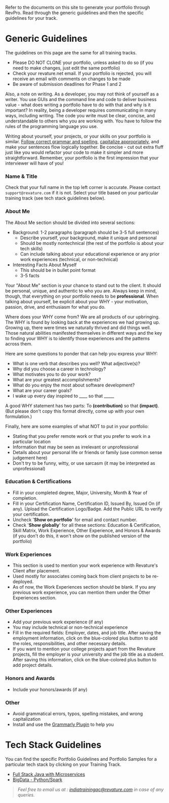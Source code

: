Refer to the documents on this site to generate your portfolio through RevPro. Read through the generic guidelines and then the specific guidelines for your track.

# Generic Guidelines
The guidelines on this page are the same for all training tracks.

* Please DO NOT CLONE your portfolio, unless asked to do so (if you need to make changes, just edit the same portfolio)
* Check your revature.net email. If your portfolio is rejected, you will receive an email with comments on changes to be made
* Be aware of submission deadlines for Phase 1 and 2

Also, a note on writing. As a developer, you may not think of yourself as a writer. You use GUIs and the command line and code to deliver business value - what does writing a portfolio have to do with that and why is it important? In reality, being a developer requires communicating in many ways, including writing. The code you write must be clear, concise, and understandable to others who you are working with. You have to follow the rules of the programming language you use.

Writing about yourself, your projects, or your skills on your portfolio is similar. [Follow correct grammar and spelling](https://www.grammarly.com/), [capitalize appropriately](https://www.grammarly.com/blog/capitalization-rules/), and make your sentences flow logically together. Be concise - cut out extra fluff just like you would refactor your code to make it simpler and more straightforward. Remember, your portfolio is the first impression that your interviewer will have of you!

### Name & Title
Check that your full name in the top left corner is accurate. Please contact `support@revature.com` if it is not. Select your title based on your particular training track (see tech stack guidelines below).

### About Me
The About Me section should be divided into several sections: 
* Background: 1-2 paragraphs (paragraph should be 3-5 full sentences)
  * Describe yourself, your background, make it unique and personal
  * Should be mostly nontechnical (the rest of the portfolio is about your tech skills) 
  * Can include talking about your educational experience or any prior work experiences (technical, or non-technical)
* Interesting Facts About Myself 
  * This should be in bullet point format
  * 3-5 facts

Your "About Me" section is your chance to stand out to the client. It should be personal, unique, and authentic to who you are. Always keep in mind, though, that everything on your portfolio needs to be **professional**. When talking about yourself, be explicit about your WHY - your motivation, passion, drive, and enthusiasm for what you do.

Where does your WHY come from?  We are all products of our upbringing. The WHY is found by looking back at the experiences we had growing up. Growing up, there were times we naturally thrived and did things well. Those natural abilities manifested themselves in different ways and the key to finding your WHY is to identify those experiences and the patterns across them.

Here are some questions to ponder that can help you express your WHY: 

* What is one verb that describes you well? What adjective(s)? 
* Why did you choose a career in technology? 
* What motivates you to do your work? 
* What are your greatest accomplishments? 
* What do you enjoy the most about software development? 
* What are your career goals? 
* I wake up every day inspired to ____ so that _____ 

A good WHY statement has two parts: To __(contribution)__ so that __(impact)__. (But please don't copy this format directly, come up with your own formulation.)

Finally, here are some examples of what NOT to put in your portfolio:
- Stating that you prefer remote work or that you prefer to work in a particular location
- Information that may be seen as irrelevant or unprofessional
- Details about your personal life or friends or family (use common sense judgement here)
- Don't try to be funny, witty, or use sarcasm (it may be interpreted as unprofessional)

### Education & Certifications
-   Fill in your completed degree, Major, University, Month & Year of completion.
-   Fill in your Certification Name, Certification ID, Issued By, Issued On (if any). Upload the Certification Logo/Badge. Add the Public URL to verify your certification.
-   Uncheck '**Show on portfolio**' for email and contact number. 
-   Check '**Show globally**' for all these sections: Education & Certification, Skill Matrix, Work Experience, Other Experience, and Honors & Awards (if you don't do this, it won't show on the published version of the portfolio)

### Work Experiences
-   This section is used to mention your work experience with Revature's Client after placement.
-   Used mostly for associates coming back from client projects to be re-deployed.
-   As of now, the Work Experiences section should be blank. If you any previous work experience, you can mention them under the Other Experiences section.

### Other Experiences
-   Add your previous work experience (if any)
-   You may include technical or non-technical experience
-   Fill in the required fields: Employer, dates, and job title. After saving the employment information, click on the blue-colored plus button to add the roles, responsibilities, and other necessary details.
-   If you want to mention your college projects apart from the Revature projects, fill the employer is your university and the job title as a student. After saving this information, click on the blue-colored plus button to add project details.

### Honors and Awards
- Include your honors/awards (if any)

### Other 
- Avoid grammatical errors, typos, spelling mistakes, and wrong capitalization
- Install and use the [Grammarly Plugin](https://www.grammarly.com/) to help you

# Tech Stack Guidelines
You can find the specific Portfolio Guidelines and Portfolio Samples for a particular tech stack by clicking on your Training Track.

- [Full Stack Java with Microservices](./javams-guidelines.md)
- [BigData - Python/Spark](./bigdata-guidelines.md)

> *Feel free to email us at : [indiatrainingqc@revature.com](mailto:indiatrainingqc@revature.com) in case of any queries.*
